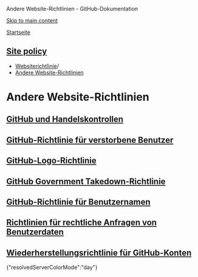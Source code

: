 Andere Website-Richtlinien - GitHub-Dokumentation

[Skip to main content](#main-content)

[Startseite](/de)

[Site policy](/de/site-policy)
----------

* [Websiterichtlinie](/de/site-policy)/
* [Andere Website-Richtlinien](/de/site-policy/other-site-policies)

Andere Website-Richtlinien
==========

[GitHub und Handelskontrollen](/de/site-policy/other-site-policies/github-and-trade-controls)
----------

[GitHub-Richtlinie für verstorbene Benutzer](/de/site-policy/other-site-policies/github-deceased-user-policy)
----------

[GitHub-Logo-Richtlinie](/de/site-policy/other-site-policies/github-logo-policy)
----------

[GitHub Government Takedown-Richtlinie](/de/site-policy/other-site-policies/github-government-takedown-policy)
----------

[GitHub-Richtlinie für Benutzernamen](/de/site-policy/other-site-policies/github-username-policy)
----------

[Richtlinien für rechtliche Anfragen von Benutzerdaten](/de/site-policy/other-site-policies/guidelines-for-legal-requests-of-user-data)
----------

[Wiederherstellungsrichtlinie für GitHub-Konten](/de/site-policy/other-site-policies/github-account-recovery-policy)
----------

{"resolvedServerColorMode":"day"}
